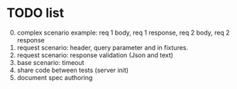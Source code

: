 # TODO list

0. complex scenario example: req 1 body, req 1 response, req 2 body, req 2 response
0. request scenario: header, query parameter and in fixtures.
0. request scenario: response validation (Json and text)
0. base scenario: timeout
0. share code between tests (server init)
0. document spec authoring
